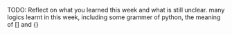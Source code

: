 TODO: Reflect on what you learned this week and what is still unclear.
many logics learnt in this week, including some grammer of python, the meaning of []  and {}
